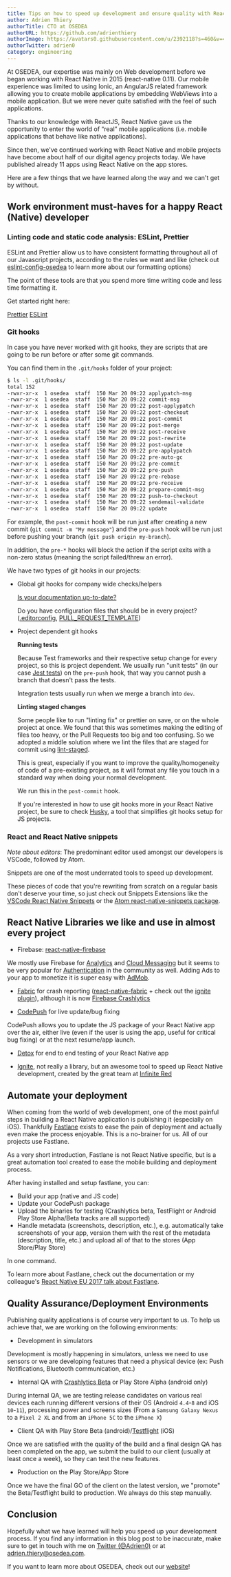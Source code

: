 ```yaml
---
title: Tips on how to speed up development and ensure quality with React Native
author: Adrien Thiery
authorTitle: CTO at OSEDEA
authorURL: https://github.com/adrienthiery
authorImage: https://avatars0.githubusercontent.com/u/2392118?s=460&v=4
authorTwitter: adrien0
category: engineering
---
```


At OSEDEA, our expertise was mainly on Web development before we began working with React Native in 2015 (react-native 0.11). Our mobile experience was limited to using Ionic, an AngularJS related framework allowing you to create mobile applications by embedding WebViews into a mobile application. 
But we were never quite satisfied with the feel of such applications.

Thanks to our knowledge with ReactJS, React Native gave us the opportunity to enter the world of “real” mobile applications (i.e. mobile applications that behave like native applications).

Since then, we've continued working with React Native and mobile projects have become about half of our digital agency projects today. We have published already 11 apps using React Native on the app stores.

Here are a few things that we have learned along the way and we can't get by without.

## Work environment must-haves for a happy React (Native) developer

### Linting code and static code analysis: ESLint, Prettier 

ESLint and Prettier allow us to have consistent formatting throughout all of our Javascript projects, according to the rules we want and like (check out [eslint-config-osedea](https://www.npmjs.com/package/eslint-config-osedea) to learn more about our formatting options)

The point of these tools are that you spend more time writing code and less time formatting it.

Get started right here:

[Prettier](https://prettier.io/docs/en/install.html)
[ESLint](https://eslint.org/docs/user-guide/getting-started)

### Git hooks

In case you have never worked with git hooks, they are scripts that are going to be run before or after some git commands.

You can find them in the `.git/hooks` folder of your project:

```bash
$ ls -l .git/hooks/
total 152
-rwxr-xr-x  1 osedea  staff  150 Mar 20 09:22 applypatch-msg
-rwxr-xr-x  1 osedea  staff  150 Mar 20 09:22 commit-msg
-rwxr-xr-x  1 osedea  staff  150 Mar 20 09:22 post-applypatch
-rwxr-xr-x  1 osedea  staff  150 Mar 20 09:22 post-checkout
-rwxr-xr-x  1 osedea  staff  150 Mar 20 09:22 post-commit
-rwxr-xr-x  1 osedea  staff  150 Mar 20 09:22 post-merge
-rwxr-xr-x  1 osedea  staff  150 Mar 20 09:22 post-receive
-rwxr-xr-x  1 osedea  staff  150 Mar 20 09:22 post-rewrite
-rwxr-xr-x  1 osedea  staff  150 Mar 20 09:22 post-update
-rwxr-xr-x  1 osedea  staff  150 Mar 20 09:22 pre-applypatch
-rwxr-xr-x  1 osedea  staff  150 Mar 20 09:22 pre-auto-gc
-rwxr-xr-x  1 osedea  staff  150 Mar 20 09:22 pre-commit
-rwxr-xr-x  1 osedea  staff  150 Mar 20 09:22 pre-push
-rwxr-xr-x  1 osedea  staff  150 Mar 20 09:22 pre-rebase
-rwxr-xr-x  1 osedea  staff  150 Mar 20 09:22 pre-receive
-rwxr-xr-x  1 osedea  staff  150 Mar 20 09:22 prepare-commit-msg
-rwxr-xr-x  1 osedea  staff  150 Mar 20 09:22 push-to-checkout
-rwxr-xr-x  1 osedea  staff  150 Mar 20 09:22 sendemail-validate
-rwxr-xr-x  1 osedea  staff  150 Mar 20 09:22 update
```

For example, the `post-commit` hook will be run just after creating a new commit (`git commit -m "My message"`) and the `pre-push` hook will be run just before pushing your branch (`git push origin my-branch`).

In addition, the `pre-*` hooks will block the action if the script exits with a non-zero status (meaning the script failed/threw an error).

We have two types of git hooks in our projects:

* Global git hooks for company wide checks/helpers

    [Is your documentation up-to-date?](https://osedea.com/blog/how-to-tackle-the-documentation-problem)

    Do you have configuration files that should be in every project? ([.editorconfig](http://editorconfig.org/), [PULL_REQUEST_TEMPLATE](https://blog.github.com/2016-02-17-issue-and-pull-request-templates/))

* Project dependent git hooks

    **Running tests**

    Because Test frameworks and their respective setup change for every project, so this is project dependent. We usually run "unit tests" (in our case [Jest tests](https://facebook.github.io/jest/)) on the `pre-push` hook, that way you cannot push a branch that doesn't pass the tests.

    Integration tests usually run when we merge a branch into `dev`.

    **Linting staged changes**

    Some people like to run "linting fix" or prettier on save, or on the whole project at once. We found that this was sometimes making the editing of files too heavy, or the Pull Requests too big and too confusing. So we adopted a middle solution where we lint the files that are staged for commit using [lint-staged](https://github.com/okonet/lint-staged).

    This is great, especially if you want to improve the quality/homogeneity of code of a pre-existing project, as it will format any file you touch in a standard way when doing your normal development.

    We run this in the `post-commit` hook.

    If you're interested in how to use git hooks more in your React Native project, be sure to check [Husky](https://github.com/typicode/husky), a tool that simplifies git hooks setup for JS projects.

### React and React Native snippets

*Note about editors*: The predominant editor used amongst our developers is VSCode, followed by Atom.

Snippets are one of the most underrated tools to speed up development.

These pieces of code that you're rewriting from scratch on a regular basis don't deserve your time, so just check out Snippets Extensions like the [VSCode React Native Snippets](https://marketplace.visualstudio.com/items?itemName=jundat95.react-native-snippet) or the [Atom react-native-snippets package](https://atom.io/packages/react-native-snippets).

## React Native Libraries we like and use in almost every project

* Firebase: [react-native-firebase](https://rnfirebase.io/)

We mostly use Firebase for [Analytics](https://firebase.google.com/products/analytics/) and [Cloud Messaging](https://firebase.google.com/products/cloud-messaging/) but it seems to be very popular for [Authentication](https://firebase.google.com/products/auth/) in the community as well. Adding Ads to your app to monetize it is super easy with [AdMob](https://firebase.google.com/docs/admob/).

* [Fabric](http://fabric.io) for crash reporting ([react-native-fabric](https://github.com/corymsmith/react-native-fabric) + check out the [ignite plugin](https://github.com/Osedea/ignite-fabric)), although it is now [Firebase Crashlytics](https://firebase.google.com/products/crashlytics/)

* [CodePush](https://github.com/Microsoft/react-native-code-push) for live update/bug fixing 

CodePush allows you to update the JS package of your React Native app over the air, either live (even if the user is using the app, useful for critical bug fixing) or at the next resume/app launch.

* [Detox](https://github.com/wix/detox) for end to end testing of your React Native app

* [Ignite](https://github.com/infinitered/ignite), not really a library, but an awesome tool to speed up React Native development, created by the great team at [Infinite Red](https://infinite.red/)

## Automate your deployment

When coming from the world of web development, one of the most painful steps in building a React Native application is publishing it (especially on iOS).
Thankfully [Fastlane](https://fastlane.tools/) exists to ease the pain of deployment and actually even make the process enjoyable.
This is a no-brainer for us. All of our projects use Fastlane.

As a very short introduction, Fastlane is not React Native specific, but is a great automation tool created to ease the mobile building and deployment process.

After having installed and setup fastlane, you can:

* Build your app (native and JS code)
* Update your CodePush package
* Upload the binaries for testing (Crashlytics beta, TestFlight or Android Play Store Alpha/Beta tracks are all supported)
* Handle metadata (screenshots, description, etc.), e.g. automatically take screenshots of your app, version them with the rest of the metadata (description, title, etc.) and upload all of that to the stores (App Store/Play Store)

In one command.

To learn more about Fastlane, check out the documentation or my colleague's [React Native EU 2017 talk about Fastlane](https://www.youtube.com/watch?v=p67CjO4mcyc).

## Quality Assurance/Deployment Environments

Publishing quality applications is of course very important to us. To help us achieve that, we are working on the following environments:

* Development in simulators

Development is mostly happening in simulators, unless we need to use sensors or we are developing features that need a physical device (ex: Push Notifications, Bluetooth communication, etc.)

* Internal QA with [Crashlytics Beta](http://try.crashlytics.com/beta/) or Play Store Alpha (android only)

During internal QA, we are testing release candidates on various real devices each running different versions of their OS (Android `4.4`-`8` and iOS `10`-`11`), processing power and screens sizes (From a `Samsung Galaxy Nexus` to a `Pixel 2 XL` and from an `iPhone 5C` to the `iPhone X`)

* Client QA with Play Store Beta (android)/[Testflight](https://developer.apple.com/testflight/) (iOS)

Once we are satisfied with the quality of the build and a final design QA has been completed on the app, we submit the build to our client (usually at least once a week), so they can test the new features.

* Production on the Play Store/App Store

Once we have the final GO of the client on the latest version, we "promote" the Beta/Testflight build to production. We always do this step manually.

## Conclusion

Hopefully what we have learned will help you speed up your development process. If you find any information in this blog post to be inaccurate, make sure to get in touch with me on [Twitter (@Adrien0)](https://twitter.com/adrien0) or at [adrien.thiery@osedea.com](mailto:adrien.thiery@osedea.com).

If you want to learn more about OSEDEA, check out our [website](https://osedea.com)!

